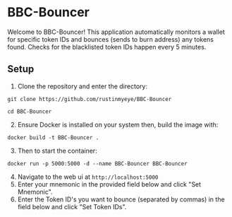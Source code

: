 # BBC-Bouncer
Welcome to BBC-Bouncer! This application automatically monitors a wallet for specific token IDs and bounces (sends to burn address) any tokens found. Checks for the blacklisted token IDs happen every 5 minutes.
## Setup
1. Clone the repository and enter the directory:

```
git clone https://github.com/rustinmyeye/BBC-Bouncer
```

```
cd BBC-Bouncer
```
   
2. Ensure Docker is installed on your system then, build the image with:
   

```
docker build -t BBC-Bouncer .
``` 

3. Then to start the container:

```
docker run -p 5000:5000 -d --name BBC-Bouncer BBC-Bouncer
```
4. Navigate to the web ui at `http://localhost:5000`
5. Enter your mnemonic in the provided field below and click "Set Mnemonic".
6. Enter the Token ID's you want to bounce (separated by commas) in the field below and click "Set Token IDs".
